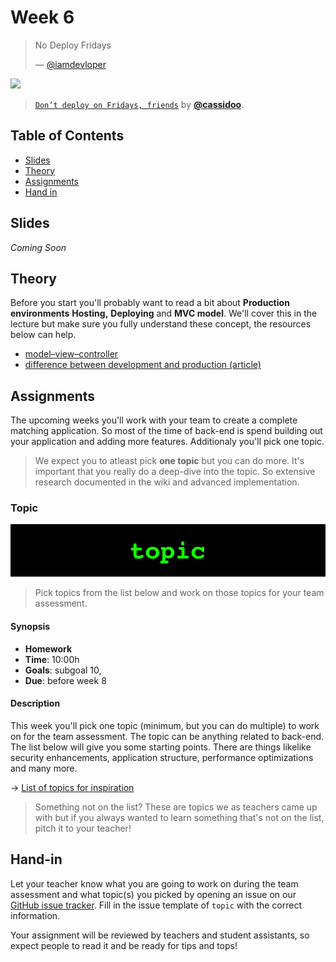 # Week 6

> No Deploy Fridays
>
> — [@iamdevloper][quote-author]

[![][inspiration-cover]][inspiration-link]

> [`Don’t deploy on Fridays, friends`][inspiration-link] by
> [**@cassidoo**][inspiration-author].

## Table of Contents

*  [Slides](#slides)
*  [Theory](#theory)
*  [Assignments](#assignments)
*  [Hand in](#hand-in)

## Slides

_Coming Soon_

## Theory

Before you start you'll probably want to read a bit about **Production environments** **Hosting,** **Deploying** and **MVC model**. We'll cover this in the lecture but make sure you fully understand these concept, the resources below can help.

*  [model–view–controller](https://en.wikipedia.org/wiki/Model–view–controller)
*  [difference between development and production (article)](https://nodejs.dev/nodejs-the-difference-between-development-and-production)

## Assignments

The upcoming weeks you'll work with your team to create a complete matching application. So most of the time of back-end is spend building out your application and adding more features. Additionaly you'll pick one topic.

> We expect you to atleast pick **one topic** but you can do more. It's important that you really do a deep-dive into the topic. So extensive research documented in the wiki and advanced implementation.

### Topic

![Topic banner](assets/banners/topic.jpg)

> Pick topics from the list below and work on those topics for your team assessment.

#### Synopsis

*   **Homework**
*   **Time**: 10:00h
*   **Goals**: subgoal 10,
*   **Due**: before week 8

#### Description
This week you'll pick one topic (minimum, but you can do multiple) to work on for the team assessment. The topic can be anything related to back-end. The list below will give you some starting points. There are things likelike security enhancements, application structure, performance optimizations and many more.

→ [List of topics for inspiration][topics]

> Something not on the list? These are topics we as teachers came up with but if you always wanted to learn something that's not on the list, pitch it to your teacher!

## Hand-in

Let your teacher know what you are going to work on during the team assessment and what topic(s) you picked by opening an issue on our [GitHub issue tracker][issues]. Fill in the issue template of `topic` with the correct information.

Your assignment will be reviewed by teachers and student assistants, so expect people to read it and be ready for tips and tops!

[quote-author]: https://twitter.com/iamdevloper/status/1108993784132587520
[inspiration-cover]: assets/images/deploy-tweet.png
[inspiration-link]: https://twitter.com/cassidoo/status/1154809678607446016?lang=en
[inspiration-author]: https://twitter.com/cassidoo

[issues]: https://github.com/cmda-bt/be-course-20-21/issues/new/choose
[topics]: /topics.md